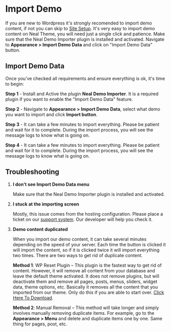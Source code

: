 # Import Demo

If you are new to Wordpress it's strongly recomended to import demo content, if not you can skip to [Site Setup](). It's very easy to import demo content on Neal Theme, you will need just a single click and patience. Make sure that the Neal Demo Importer plugin is installed and activated. Navigate to **Appearance > Import Demo Data** and click on "Import Demo Data" button.


## Import Demo Data

Once you’ve checked all requirements and ensure everything is ok, it's time to begin:

**Step 1** - Install and Active the plugin **Neal Demo Importer**. It is a required plugin if you want to enable the "Import Demo Data" feature.

**Step 2** - Navigate to **Appearance > Import Demo Data**, select what demo you want to import and click **Import button**.

**Step 3** - It can take a few minutes to import everything. Please be patient and wait for it to complete. During the import process, you will see the message logs to know what is going on.

**Step 4** - It can take a few minutes to import everything. Please be patient and wait for it to complete. During the import process, you will see the message logs to know what is going on.

## Troubleshooting

1. **I don't see Import Demo Data menu**

	Make sure that the Neal Demo Importer plugin is installed and activated.

1. **I stuck at the importing screen**

	Mostly, this issue comes from the hosting configuration. Please place a ticket on our [support system](http://thespan.ml/wordpress-themes/support/neal/). Our developer will help you check it.

1. **Demo content duplicated**

	When you import our demo content, it can take several minutes depending on the speed of your server. Each time the button is clicked it will import the content, so if it is clicked twice it will import everything two times. There are two ways to get rid of duplicate content.

	**Method 1**: WP Reset Plugin – This plugin is the fastest way to get rid of content. However, it will remove all content from your database and leave the default theme activated. It does not remove plugins, but will deactivate them and remove all pages, posts, menus, sliders, widget data, theme options, etc. Basically it removes all the content that you imported from our theme. Only do this if you are able to start over. [Click Here To Download](https://wordpress.org/plugins/wordpress-reset/).

	**Method 2**: Manual Removal – This method will take longer and simply involves manually removing duplicate items. For example, go to the **Appearance > Menu** and delete and duplicate items one by one. Same thing for pages, post, etc.
